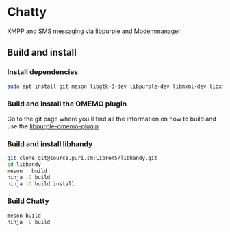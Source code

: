 # Chatty

XMPP and SMS messaging via libpurple and Modemmanager


## Build and install

### Install dependencies

``` bash
sudo apt install git meson libgtk-3-dev libpurple-dev libmxml-dev libxml2-dev libsqlite3-dev libgcrypt20-dev
```


### Build and install the OMEMO plugin

Go to the git page where you'll find all the information on how to build and use the
[libpurple-omemo-plugin](https://github.com/manchito/libpurple-omemo-plugin)

### Build and install libhandy

``` bash
git clone git@source.puri.sm:Librem5/libhandy.git
cd libhandy
meson . build
ninja -C build
ninja -C build install
```

### Build Chatty

``` bash
meson build
ninja -C build
```
